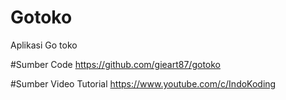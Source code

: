 # Gotoko
Aplikasi Go toko

#Sumber Code
https://github.com/gieart87/gotoko

#Sumber Video Tutorial
https://www.youtube.com/c/IndoKoding
